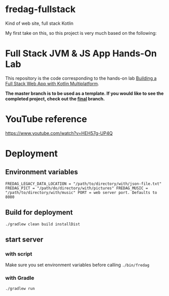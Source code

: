 # fredag-fullstack
Kind of web site, full stack Kotlin

My first take on this, so this project is very much based on the following:

# Full Stack JVM & JS App Hands-On Lab

This repository is the code corresponding to the hands-on lab [Building a Full Stack Web App with Kotlin Multiplatform](https://play.kotlinlang.org/hands-on/Full%20Stack%20Web%20App%20with%20Kotlin%20Multiplatform/).

**The master branch is to be used as a template. If you would like to see the completed project, check out the [final](https://github.com/kotlin-hands-on/jvm-js-fullstack/tree/final) branch.**

# YouTube reference
https://www.youtube.com/watch?v=HEH57g-UP4Q

# Deployment

## Environment variables
`
FREDAG_LEGACY_DATA_LOCATION = "/path/to/directory/with/json-file.txt"
FREDAG_PICT = "/path/do/directory/with/pictures"
FREDAG_MUSIC = "/path/to/directory/with/music"
PORT = web server port. Defaults to 8080
`

## Build for deployment
`./gradlew clean build installDist`

## start server

### with script
Make sure you set environment variables before calling `./bin/fredag`

### with Gradle
`./gradlew run`


